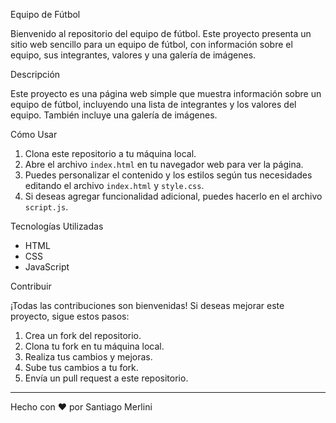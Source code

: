 Equipo de Fútbol

Bienvenido al repositorio del equipo de fútbol. Este proyecto presenta un sitio web sencillo para un equipo de fútbol, con información sobre el equipo, sus integrantes, valores y una galería de imágenes.


Descripción

Este proyecto es una página web simple que muestra información sobre un equipo de fútbol, incluyendo una lista de integrantes y los valores del equipo. También incluye una galería de imágenes.

Cómo Usar

1. Clona este repositorio a tu máquina local.
2. Abre el archivo `index.html` en tu navegador web para ver la página.
3. Puedes personalizar el contenido y los estilos según tus necesidades editando el archivo `index.html` y `style.css`.
4. Si deseas agregar funcionalidad adicional, puedes hacerlo en el archivo `script.js`.

Tecnologías Utilizadas

- HTML
- CSS
- JavaScript

Contribuir

¡Todas las contribuciones son bienvenidas! Si deseas mejorar este proyecto, sigue estos pasos:

1. Crea un fork del repositorio.
2. Clona tu fork en tu máquina local.
3. Realiza tus cambios y mejoras.
4. Sube tus cambios a tu fork.
5. Envía un pull request a este repositorio.


---

Hecho con ❤️ por Santiago Merlini
